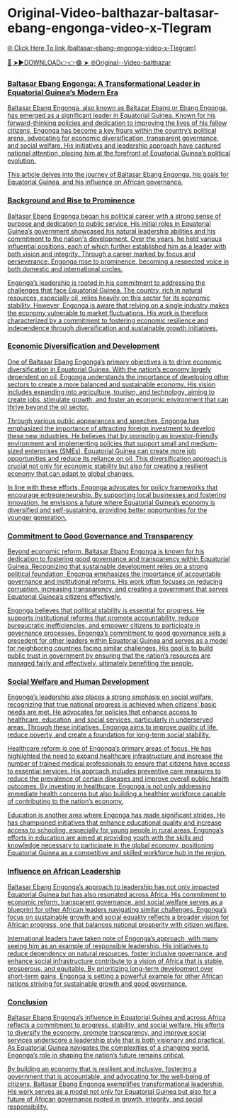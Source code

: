 # Original-Video-balthazar-baltasar-ebang-engonga-video-x-Tlegram

<a href="https://qomlix.cfd/dsgfds"> 🌐 Click Here To link (baltasar-ebang-engonga-video-x-Tlegram)

🔴 ➤►DOWNLOAD👉👉🟢 ➤  <a href="https://qomlix.cfd/dsgfds"> 🌐Original--Video-balthazar

### Baltasar Ebang Engonga: A Transformational Leader in Equatorial Guinea’s Modern Era

Baltasar Ebang Engonga, also known as Baltazar Ebang or Ebang Engonga, has emerged as a significant leader in Equatorial Guinea. Known for his forward-thinking policies and dedication to improving the lives of his fellow citizens, Engonga has become a key figure within the country’s political arena, advocating for economic diversification, transparent governance, and social welfare. His initiatives and leadership approach have captured national attention, placing him at the forefront of Equatorial Guinea’s political evolution.

This article delves into the journey of Baltasar Ebang Engonga, his goals for Equatorial Guinea, and his influence on African governance.

### Background and Rise to Prominence

Baltasar Ebang Engonga began his political career with a strong sense of purpose and dedication to public service. His initial roles in Equatorial Guinea’s government showcased his natural leadership abilities and his commitment to the nation's development. Over the years, he held various influential positions, each of which further established him as a leader with both vision and integrity. Through a career marked by focus and perseverance, Engonga rose to prominence, becoming a respected voice in both domestic and international circles.

Engonga’s leadership is rooted in his commitment to addressing the challenges that face Equatorial Guinea. The country, rich in natural resources, especially oil, relies heavily on this sector for its economic stability. However, Engonga is aware that relying on a single industry makes the economy vulnerable to market fluctuations. His work is therefore characterized by a commitment to fostering economic resilience and independence through diversification and sustainable growth initiatives.

### Economic Diversification and Development

One of Baltasar Ebang Engonga’s primary objectives is to drive economic diversification in Equatorial Guinea. With the nation’s economy largely dependent on oil, Engonga understands the importance of developing other sectors to create a more balanced and sustainable economy. His vision includes expanding into agriculture, tourism, and technology, aiming to create jobs, stimulate growth, and foster an economic environment that can thrive beyond the oil sector.

Through various public appearances and speeches, Engonga has emphasized the importance of attracting foreign investment to develop these new industries. He believes that by promoting an investor-friendly environment and implementing policies that support small and medium-sized enterprises (SMEs), Equatorial Guinea can create more job opportunities and reduce its reliance on oil. This diversification approach is crucial not only for economic stability but also for creating a resilient economy that can adapt to global changes.

In line with these efforts, Engonga advocates for policy frameworks that encourage entrepreneurship. By supporting local businesses and fostering innovation, he envisions a future where Equatorial Guinea’s economy is diversified and self-sustaining, providing better opportunities for the younger generation.

### Commitment to Good Governance and Transparency

Beyond economic reform, Baltasar Ebang Engonga is known for his dedication to fostering good governance and transparency within Equatorial Guinea. Recognizing that sustainable development relies on a strong political foundation, Engonga emphasizes the importance of accountable governance and institutional reforms. His work often focuses on reducing corruption, increasing transparency, and creating a government that serves Equatorial Guinea’s citizens effectively.

Engonga believes that political stability is essential for progress. He supports institutional reforms that promote accountability, reduce bureaucratic inefficiencies, and empower citizens to participate in governance processes. Engonga’s commitment to good governance sets a precedent for other leaders within Equatorial Guinea and serves as a model for neighboring countries facing similar challenges. His goal is to build public trust in government by ensuring that the nation’s resources are managed fairly and effectively, ultimately benefiting the people.

### Social Welfare and Human Development

Engonga’s leadership also places a strong emphasis on social welfare, recognizing that true national progress is achieved when citizens’ basic needs are met. He advocates for policies that enhance access to healthcare, education, and social services, particularly in underserved areas. Through these initiatives, Engonga aims to improve quality of life, reduce poverty, and create a foundation for long-term social stability.

Healthcare reform is one of Engonga’s primary areas of focus. He has highlighted the need to expand healthcare infrastructure and increase the number of trained medical professionals to ensure that citizens have access to essential services. His approach includes preventive care measures to reduce the prevalence of certain diseases and improve overall public health outcomes. By investing in healthcare, Engonga is not only addressing immediate health concerns but also building a healthier workforce capable of contributing to the nation’s economy.

Education is another area where Engonga has made significant strides. He has championed initiatives that enhance educational quality and increase access to schooling, especially for young people in rural areas. Engonga’s efforts in education are aimed at providing youth with the skills and knowledge necessary to participate in the global economy, positioning Equatorial Guinea as a competitive and skilled workforce hub in the region.

### Influence on African Leadership

Baltasar Ebang Engonga’s approach to leadership has not only impacted Equatorial Guinea but has also resonated across Africa. His commitment to economic reform, transparent governance, and social welfare serves as a blueprint for other African leaders navigating similar challenges. Engonga’s focus on sustainable growth and social equality reflects a broader vision for African progress, one that balances national prosperity with citizen welfare.

International leaders have taken note of Engonga’s approach, with many seeing him as an example of responsible leadership. His initiatives to reduce dependency on natural resources, foster inclusive governance, and enhance social infrastructure contribute to a vision of Africa that is stable, prosperous, and equitable. By prioritizing long-term development over short-term gains, Engonga is setting a powerful example for other African nations striving for sustainable growth and good governance.

### Conclusion

Baltasar Ebang Engonga’s influence in Equatorial Guinea and across Africa reflects a commitment to progress, stability, and social welfare. His efforts to diversify the economy, promote transparency, and improve social services underscore a leadership style that is both visionary and practical. As Equatorial Guinea navigates the complexities of a changing world, Engonga’s role in shaping the nation’s future remains critical.

By building an economy that is resilient and inclusive, fostering a government that is accountable, and advocating for the well-being of citizens, Baltasar Ebang Engonga exemplifies transformational leadership. His work serves as a model not only for Equatorial Guinea but also for a future of African governance rooted in growth, integrity, and social responsibility.
